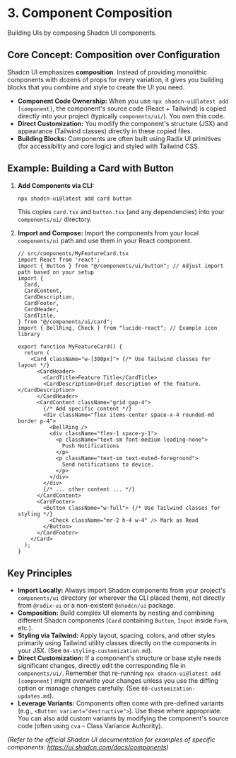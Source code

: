 # 3. Component Composition

Building UIs by composing Shadcn UI components.

## Core Concept: Composition over Configuration

Shadcn UI emphasizes **composition**. Instead of providing monolithic components with dozens of props for every variation, it gives you building blocks that you combine and style to create the UI you need.

*   **Component Code Ownership:** When you use `npx shadcn-ui@latest add [component]`, the component's source code (React + Tailwind) is copied directly into your project (typically `components/ui/`). You own this code.
*   **Direct Customization:** You modify the component's structure (JSX) and appearance (Tailwind classes) directly in these copied files.
*   **Building Blocks:** Components are often built using Radix UI primitives (for accessibility and core logic) and styled with Tailwind CSS.

## Example: Building a Card with Button

1.  **Add Components via CLI:**
    ```bash
    npx shadcn-ui@latest add card button
    ```
    This copies `card.tsx` and `button.tsx` (and any dependencies) into your `components/ui/` directory.

2.  **Import and Compose:** Import the components from your local `components/ui` path and use them in your React component.
    ```tsx
    // src/components/MyFeatureCard.tsx
    import React from 'react';
    import { Button } from "@/components/ui/button"; // Adjust import path based on your setup
    import {
      Card,
      CardContent,
      CardDescription,
      CardFooter,
      CardHeader,
      CardTitle,
    } from "@/components/ui/card";
    import { BellRing, Check } from "lucide-react"; // Example icon library

    export function MyFeatureCard() {
      return (
        <Card className="w-[380px]"> {/* Use Tailwind classes for layout */}
          <CardHeader>
            <CardTitle>Feature Title</CardTitle>
            <CardDescription>Brief description of the feature.</CardDescription>
          </CardHeader>
          <CardContent className="grid gap-4">
            {/* Add specific content */}
            <div className="flex items-center space-x-4 rounded-md border p-4">
              <BellRing />
              <div className="flex-1 space-y-1">
                <p className="text-sm font-medium leading-none">
                  Push Notifications
                </p>
                <p className="text-sm text-muted-foreground">
                  Send notifications to device.
                </p>
              </div>
            </div>
            {/* ... other content ... */}
          </CardContent>
          <CardFooter>
            <Button className="w-full"> {/* Use Tailwind classes for styling */}
              <Check className="mr-2 h-4 w-4" /> Mark as Read
            </Button>
          </CardFooter>
        </Card>
      );
    }
    ```

## Key Principles

*   **Import Locally:** Always import Shadcn components from your project's `components/ui` directory (or wherever the CLI placed them), not directly from `@radix-ui` or a non-existent `@shadcn/ui` package.
*   **Composition:** Build complex UI elements by nesting and combining different Shadcn components (`Card` containing `Button`, `Input` inside `Form`, etc.).
*   **Styling via Tailwind:** Apply layout, spacing, colors, and other styles primarily using Tailwind utility classes directly on the components in your JSX. (See `04-styling-customization.md`).
*   **Direct Customization:** If a component's structure or base style needs significant changes, directly edit the corresponding file in `components/ui/`. Remember that re-running `npx shadcn-ui@latest add [component]` might overwrite your changes unless you use the diffing option or manage changes carefully. (See `08-customization-updates.md`).
*   **Leverage Variants:** Components often come with pre-defined variants (e.g., `<Button variant="destructive">`). Use these where appropriate. You can also add custom variants by modifying the component's source code (often using `cva` - Class Variance Authority).

*(Refer to the official Shadcn UI documentation for examples of specific components: https://ui.shadcn.com/docs/components)*